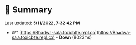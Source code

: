 # 📖 Summary
Last updated: **5/11/2022, 7:32:42 PM**

- `GET` [https://Bhadwa-sala.toxicblte.repl.co](https://Bhadwa-sala.toxicblte.repl.co) - **Down** (8023ms)
